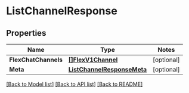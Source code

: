 # ListChannelResponse

## Properties
Name | Type | Notes
------------ | ------------- | -------------
**FlexChatChannels** | [**[]FlexV1Channel**](flex.v1.channel.md) | [optional] 
**Meta** | [**ListChannelResponseMeta**](ListChannelResponse_meta.md) | [optional] 

[[Back to Model list]](../README.md#documentation-for-models) [[Back to API list]](../README.md#documentation-for-api-endpoints) [[Back to README]](../README.md)


